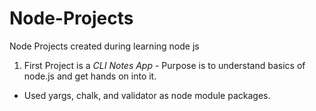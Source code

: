 # Node-Projects
Node Projects created during learning node js
1. First Project is a *CLI Notes App* - Purpose is to understand basics of node.js and get hands on into it.
  * Used yargs, chalk, and validator as node module packages.
